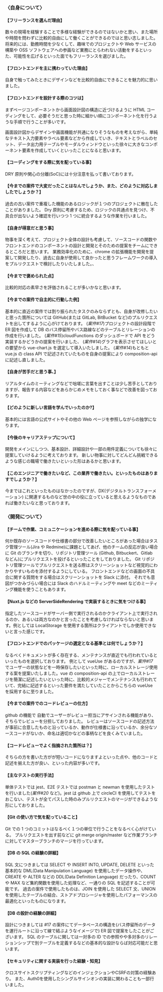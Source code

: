 ### 〈自身について〉

#### 【フリーランスを選んだ理由】

数々の現場を経験することで多様な経験ができるのではないかと思い、また場所や時間を問わずに比較的自由にして働くことができるのではと思い志しました。
将来的には、勤務時間を少なくして、趣味でのプロジェクトや Web サービスの構築や OSS ソフトウェアへの参画など業務にとらわれない活動をするといった、可能性を広げるといった面でもフリーランスを選びました。

#### 【フロントエンドを主に携わっていた理由】

自身で触ってみたときにデザインなどを比較的自由にできることを魅力的に思いました。

#### 【フロントエンドを設計する際のコツは】

まずページコンポーネントから画面設計図の構造に近づけるように HTML コーディングをして、必要そうだと思った時に細かい順にコンポーネント化を行うような手順で行うことが多いです。

画面設計図からデザインや画面機能が共通になりそうなものを考えながら、単純なテキスト入力要素やラベル要素などから作成していき、テキストとラベルのセット、データ出力用テーブルやモーダルウィンドウといった徐々に大きなコンポーネント要素を作成していくといったことになると思います。

#### 【コーディングをする際に気を配っている事】

DRY 原則や関心の分離(SoC)には十分注意を払って書いております。

#### 【今までの案件で大変だったことはなんでしょうか、また、どのように対応しましたでしょうか？】

過去の古い案件で重複した機能のあるロジックが１つのプロジェクトに散在したことがありました。
Dry 原則に考慮するため、ロジックの共通点を見つけ、不具合が出ないよう確認を行いつつ 1 つに統合するような作業を行いました。

#### 【自身が得意だと思う事】

物事を深く考えて、プロジェクト全体の設計も考慮して、ソースコードの関数やフロントエンドのコンポーネントの設計と開発とそのための提案をチームにできるところだと思います。
業務効率化のために、chrome の拡張機能を開発を提案して開発したり、過去に自身が使用して良かったと思うフレームワークの導入をプルリクエストで検討したりいたしました。、

#### 【今までで褒められた点】

比較的対応の素早さを評価されることが多いかなと思います。

#### 【今までの案件で自主的に行動した例】

基本的に直近の案件では割り振られたタスクのみならずとも、自身が改修したいと思った箇所については GitHub(または GitLab, BitBucket など)のプルリクエストを出してするように心がけております。
(_案件#17_)プロジェクトの設計段階で ER 図を作成して DB のバス停留所やバス路線などのテーブルとリレーションの作成を行いました。
(_案件#15_)cloudFunctions のダッシュボードで API をどう実装するかどうかの提案を行いました、
(_案件#14_)グラフを表示させてほしいとの要望から vue-chart.js を選定して導入いたしました。
(_案件#14_)もともと vue.js の class API で記述されていたものを自身の提案により composition-api に記述し直しました。

#### 【自身が苦手だと思う事、】

リアルタイムのミーティングなどで咄嗟に言葉を出すことは少し苦手としておりますが、報告する内容などをあらかじめメモをしておく事などで改善を図っております。

#### 【どのように新しい言語を学んでいったのか?】

基本的には言語の公式サイトやその他の Web ページを参照しながらの独学になります。

#### 【今後のキャリアステップについて】

開発をメインにしつつ、基本設計、詳細設計や一部の用件定義についても徐々に提案していけるように考えております。
新しい物事に対してどんどん挑戦できるような感じの職場で働きたいといった形はあるかと思います。

#### 【このエンジニアで働きたいなど、この業界で働きたい。といったものはありますでしょうか？】

今まではこれといったものはなかったのですが、DX(デジタルトランスフォーメーション) に関連するものなど世の中の役に立っていると思えるようなものであれば働きたいなと思っております。

### 〈開発について〉

#### 【チームで作業、コミュニケーションを進める際に気を配っている事】

何か既存のソースコードや仕様書の部分で改善したいところがあった場合はタスク管理ツール(Jira や Redmine)に課題としてあげ、他のチームの反応が良い場合に Git のブランチを切り、リポジトリ管理ツール (Github, Bitbuckert、Gitlab などん)にプルリクエストを投げるといったことをしておりました。
Git リポジトリ管理ツールでプルリクエストを送る際はスクリーンショットなど視覚的にわかりやすいものを添付するようにしている。
フロントエンドなどの画面の不具合に関する質問をする場合はスクリーンショットを Slack に添付。
それでも意図がつかみづらい場合には Slack のハドルミーティングや meet などのミーティング機能を使うこともあります。

#### 【Nuxt.js などの ServerSideRendering で実装するときに気をつける事】

指定したソースコードがサーバー側で実行されるのかクライアント上で実行されるのか、あるいは両方なのかと言ったことを考慮しなければならないと思います。例としては LocalStorage を使用する箇所はクライアントでしか使用できないと言った感じです。

#### 【フロントエンドでのパッケージの選定となる基準とは何でしょうか？】

なるべくドキュメントが多く存在する、メンテナンスが直近でも行われているといったものを選択しております。
例として vueUse があるのですが、_案件#17_ でユーザーの状態などを一時保存したいといった時に、ローカルストレージ使用する案を提案いたしました。vue の composition-api の上でローカルストレージを簡潔に記述したいといった時に、比較的メジャーでメンテナンスも行われていて、完結に記述するといった要件を満たしていたことからこちらの vueUse を採用するに至りました。

#### 【今までの案件でのコードレビューの仕方】

github の機能で 自動でユーザーがレビュー担当にアサインされる機能があり、そちらでレビューを分担しておりました。
レビューはソースコードの記述方法が事前に合意したものと沿っているか、動作が仕様書に沿っているか、余分なソースコードがないか、命名は適切かなどの事柄などを良くみていました。

#### 【コードレビューでよく指摘された箇所は？】

そちらの方を書いた方がが短いコードになりますよといった点や、他のコードと記述を揃えた方が良い、といった内容が多いです。

#### 【主なテストの実行手法】

単体テストでは jest、E2E テストでは postman と newman を使用したテストを行いました(_案件#20_ など)。jest は github 上で circleCI を使用してテストをおこない、テストが全てパスした時のみプルリクエストのマージができるような形にしておりました。

#### 【Git の使い方で気を配っていること】

Git での 1 つのコミットはなるべく１つの単位で行うことをなるべく心がけている。
プルリクエストを出す前などに git merge origin/master など作業ブランチに対してマスターブランチのマージを行っています。

#### 【DB の SQL の経験の詳細】

SQL 文につきましては SELECT や INSERT INTO, UPDATE, DELETE といった基本的な DML(Data Manipulation Language) を使用したデータ操作や、CREATE や ALTER などの DDL(Data Definition Language) だったり、COUNT や MAX など集約関数を使用した処理など、一通りの SQL を記述することが可能です。 過去の案件で使用したものは、JOIN を使用した SELECT 文、UNION を使用したテーブルの結合、ストアドプロシージャを使用したパフォーマンスの最適化といったものになります。

#### 【DB の設計の経験の詳細】

設計につきましては #17 の案件にてデータベースの構造を(バス停留所のデータを運行ルートに沿って線で結ぶようなイメージで) ER 図で提案をしたことがございます。
SQL のテーブルに関しては一対多の ID での参照やや多対多のリレーションシップで別テーブルを定義するなどの基本的な設計ならば対応可能だと思います。

#### 【セキュリティに関する実装を行った経験・知見】
クロスサイトスクリプティングなどのインジェクションやCSRFの対策の経験あり。
また、Auth0を使用したシングルサインオンの実装に関わることも一部行いました。

[//]: # "#### 【１週間ほど何画面くらい作れそうなかんじでしょうか】"
[//]: #
[//]: # "画面を意識したことはないですが、ユーザープロフィールの編集などのページを作成してコンポーネント化するのには 3,4 日分かかると思います。"

[//]: # (#### 案件に携わる期間について)
[//]: # (現状、複数の受注案件を扱う企業に所属していた期間が多く、また自分自身も幅広い経験を積みたかったため１案件あたりの期間が短めになっております。)

